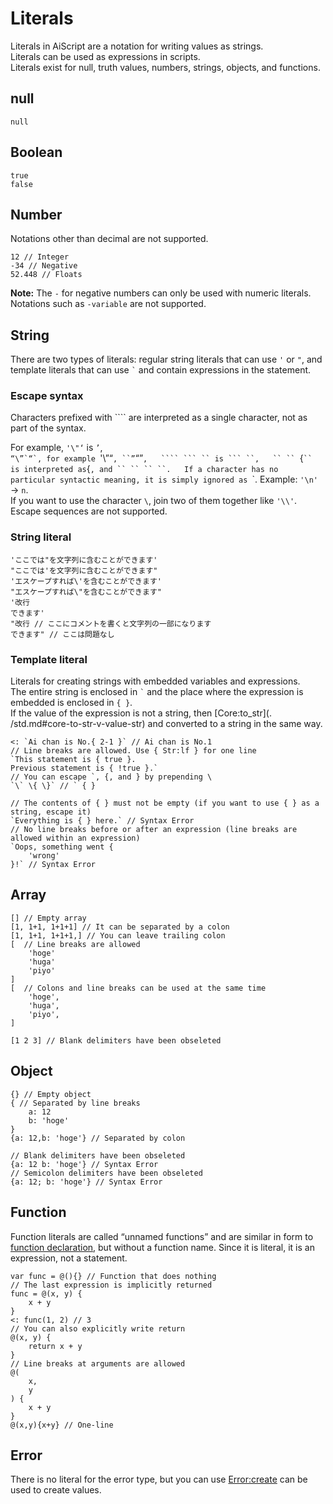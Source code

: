 # Literals
Literals in AiScript are a notation for writing values as strings.  
Literals can be used as expressions in scripts.  
Literals exist for null, truth values, numbers, strings, objects, and functions.  

## null
```aiscript
null
```

## Boolean
```aiscript
true
false
```

## Number
Notations other than decimal are not supported.

```aiscript
12 // Integer
-34 // Negative
52.448 // Floats
```
**Note:** The `-` for negative numbers can only be used with numeric literals. Notations such as `-variable` are not supported.

## String
There are two types of literals: regular string literals that can use `'` or `"`, and template literals that can use `` ` `` and contain expressions in the statement.

### Escape syntax
Characters prefixed with ```` are interpreted as a single character, not as part of the syntax.

For example, `'\"‘` is `’`,  
``“\”`“`, for example ``'\”“`, ``”`“”`,  
```` ``` `` is ``` ``,  
`` `` `\{` `` is interpreted as `{`, and `` `` `` ``.  
If a character has no particular syntactic meaning, it is simply ignored as `\`. Example: `'\n'` → `n`.  
If you want to use the character `\`, join two of them together like `'\\'`.  
Escape sequences are not supported.  

### String literal
```aiscript
'ここでは"を文字列に含むことができます'
"ここでは'を文字列に含むことができます"
'エスケープすれば\'を含むことができます'
"エスケープすれば\"を含むことができます"
'改行
できます'
"改行 // ここにコメントを書くと文字列の一部になります
できます" // ここは問題なし
```

### Template literal
Literals for creating strings with embedded variables and expressions.  
The entire string is enclosed in `` ` `` and the place where the expression is embedded is enclosed in `{ }`.  
If the value of the expression is not a string, then [Core:to_str](. /std.md#core-to-str-v-value-str) and converted to a string in the same way.  
```aiscript
<: `Ai chan is No.{ 2-1 }` // Ai chan is No.1
// Line breaks are allowed. Use { Str:lf } for one line
`This statement is { true }.
Previous statement is { !true }.`
// You can escape `, {, and } by prepending \
`\` \{ \}` // ` { }
```
```aiscript
// The contents of { } must not be empty (if you want to use { } as a string, escape it)
`Everything is { } here.` // Syntax Error
// No line breaks before or after an expression (line breaks are allowed within an expression)
`Oops, something went {
	'wrong'
}!` // Syntax Error
```

## Array
```aiscript
[] // Empty array
[1, 1+1, 1+1+1] // It can be separated by a colon
[1, 1+1, 1+1+1,] // You can leave trailing colon
[  // Line breaks are allowed
	'hoge'
	'huga'
	'piyo'
]
[  // Colons and line breaks can be used at the same time
	'hoge',
	'huga',
	'piyo',
]
```
```aiscript
[1 2 3] // Blank delimiters have been obseleted
```

## Object
```aiscript
{} // Empty object
{ // Separated by line breaks
	a: 12
	b: 'hoge'
}
{a: 12,b: 'hoge'} // Separated by colon
```
```aiscript
// Blank delimiters have been obseleted
{a: 12 b: 'hoge'} // Syntax Error
// Semicolon delimiters have been obseleted
{a: 12; b: 'hoge'} // Syntax Error
```

## Function
Function literals are called “unnamed functions” and are similar in form to [function declaration](./syntax.md#functions), but without a function name. Since it is literal, it is an expression, not a statement.

```aiscript
var func = @(){} // Function that does nothing
// The last expression is implicitly returned
func = @(x, y) {
	x + y
}
<: func(1, 2) // 3
// You can also explicitly write return
@(x, y) {
	return x + y
}
// Line breaks at arguments are allowed
@(
	x,
	y
) {
	x + y
}
@(x,y){x+y} // One-line
```

## Error
There is no literal for the error type, but you can use [Error:create](./std.md) can be used to create values.
